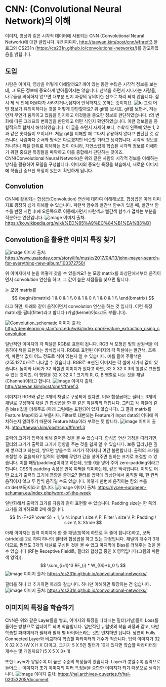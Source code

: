 # CNN: (Convolutional Neural Network)의 이해
이미지, 영상과 같은 시각적 데이터에 사용되는 CNN (Convolutional Neural Network)에 대한 글입니다. 위키피디아, http://taewan.kim/post/cnn/#fnref:3 블로그와 CS231n (https://cs231n.github.io/convolutional-networks/)를 참고하였음을 밝힙니다.
## 도입
사람은 이미지, 영상을 어떻게 이해할까요? 깨어 있는 동안 수많은 시각적 정보를 보는데, 그 모든 정보에 중요하게 받아들이지는 않습니다. 산책을 하면서 지나가는 사람들, 나무들을 의식하지 않으면 대부분 인지 과정의 유의미한 신호로 처리 되지 않습니다. 잠시 제 뇌 안에 머물다가 사라지거나,심지어 인식하지도 못하는 것이지요.
![Iu](https://user-images.githubusercontent.com/11609881/111646763-45cb3b80-8845-11eb-8a03-35fb0b8e97c7.gif)
그럼 어떤 정보가 유의미하다는 것을 어떻게 판단할까요? 위 gif를 보시죠. gif를 보면서, 저는 먼저 무언가 움직이고 있음을 인지하고 이것들을 중요한 정보로 판단하였습니다. t의 변화에 따른 그래프의 변화임을 판단하고 어떤 식인지 확인하였습니다. 이런 정보들을 종합적으로 합쳐서 해석하였습니다. 이 글을 쓰면서 자세히 보니, 수학식 왼쪽에 있는 1, 2과 같은 숫자들이 보이네요. 처음 gif를 이해할 때 그다지 유용하지 않다고 판단된 것 같습니다.
사람마다 순서와 방식은 다르겠지만 비슷할 거라고 생각합니다. 시각적 정보를 하나하나 픽셀 단위로 이해하는 것이 아니라, 자연스럽게 학습된 시각적 정보를 이해하기 위한 중요한 특징들을 파악하고 이를 종합해서 판단하는 것이죠.
CNN(Convolutional Neural Network)은 위와 같은 사람의 시각적 정보를 이해하는 방식을 활용하여 모델을 구성합니다. 이미지의 중요한 특징을 학습해서, 새로운 이미지에 학습된 중요한 특징이 있는지 확인하게 됩니다.
## Convolution
CNN에 활용되는 합성곱(Convolution) 연산에 대하여 이해해보죠. 합성곱은 아래 이미지로 굉장히 쉽게 이해할 수 있습니다. 파란색 함수와 빨간색 함수가 있을 때, 빨간색 함수를 반전 시킨 후에 오른쪽으로 이동해가면서 파란색과 빨간색 함수가 겹치는 부분을 적분하는 연산입니다.
![image](https://user-images.githubusercontent.com/11609881/112197016-f7f07200-8c4e-11eb-892a-99f6cffbdeb7.png)
이미지 출처: https://ko.wikipedia.org/wiki/%ED%95%A9%EC%84%B1%EA%B3%B1

## Convolution을 활용한 이미지 특징 찾기
![image](https://user-images.githubusercontent.com/11609881/112199227-49016580-8c51-11eb-8eb0-439fdf84ae49.png)
이미지 출처: https://www.usatoday.com/story/life/music/2017/04/13/john-mayer-search-for-everything-new-album/100372750/

위 이미지에서 눈을 어떻게 찾을 수 있을까요? 눈 모양 matrix를 좌상단에서부터 움직이면서 convolution 연산을 하고, 그 값이 높은 지점들을 찾으면 됩니다.

눈 모양 matrix를 
$$
\begin{bmatrix}
1 & 0 & 1 \\
0 & 1 & 0 \\
1 & 0 & 1 \\
\end{bmatrix}
$$
라고 하면, 아래와 같이 움직이면서 convolution 연산을 하는 것 입니다. 이런 특징 matrix를 필터(filter)라고 합니다 (커널(kernel)이라고도 부릅니다).

![Convolution_schematic](https://user-images.githubusercontent.com/11609881/112200801-f2952680-8c52-11eb-9680-04c158410186.gif)
이미지 출처: http://deeplearning.stanford.edu/wiki/index.php/Feature_extraction_using_convolution

일반적인 이미지의 각 픽셀은 RGB로 표현이 됩니다. RGB 색 모형은 빛의 삼원색을 이용하여 색을 표현하는 방식입니다. RGB로 표현된 이미지의 각 픽셀에는 빨간색, 초록색, 파란색 값이 어느 정도로 섞여 있는지 알 수 있습니다. 예를 들어 주황색은 (255,127,0)으로 나타낼 수 있습니다.
RGB로 표현된 이미지는 각 셀에 세가지 값이 있습니다. 높이와 너비가 32 픽셀인 이미지가 있다고 하면, 32 X 32 X 3의 행렬로 표현할 수 있는 것이죠. 이 행렬을 32 X 32 X 1 크기의 R, G, B 행렬로 나눈 것을 채널(Channel)이라고 합니다.
![image](https://user-images.githubusercontent.com/11609881/112203329-c333e900-8c55-11eb-81fe-3555a08def5c.png)
이미지 출처: http://taewan.kim/post/cnn/#fnref:3

이미지가 RGB와 같은 3개의 채널로 구성되어 있다면, 이와 합성곱하는 필터도 3개의 채널로 구성하여 채널 간 합성곱을 한 후 같은 픽셀끼리 더합니다. 그리고 각 픽셀에 같은 bias 값을 더해주죠 (아래 그림에는 표현되어 있지 않습니다). 그 결과 matrix를 Feature Map이라고 부릅니다. Filter로 대변되는 Feature가 Input data의 어디에 위치하는지 알려주기 때문에 Feature Map이라 부르는 듯 합니다.
![image](https://user-images.githubusercontent.com/11609881/112205451-232b8f00-8c58-11eb-82a5-4d6acb2a5333.png)
이미지 출처: http://taewan.kim/post/cnn/#fnref:3

출력의 크기가 입력에 비해 줄어든 것을 볼 수 있습니다. 합성곱 연산 과정을 따라가면, 필터의 크기가 출력의 크기에 영향을 주는 것을 쉽게 알 수 있습니다. 보통 딥러닝은 깊게 쌓으려고 하는데, 쌓으면 쌓을수록 크기가 작아지니 여간 불편합니다. 출력의 크기를 조절할 수 없을까요? 입력의 경계에 무언가 값을 넣어주면 원하는 크기로 조절할 수 있습니다. 이를 패딩(padding)이라고 하는데, 보통 0을 넣어 주어 zero-padding이라고 합니다. CSS의 padding 속성은 안쪽 여백을 의미하는데, 같은 맥락입니다.
이외도 어떤 요소가 출력의 크기에 영향을 줄까요? 필터를 입력에 좌상단에서 움직일 때, 한 칸씩 움직이지 않고 두 칸씩 움직일 수도 있습니다. 이렇게 한번에 움직이는 칸의 수를 stride(보폭)이라고 합니다. 
![image](https://user-images.githubusercontent.com/11609881/112208128-5885ac00-8c5b-11eb-9ff1-0165a5f2b2d1.png)
이미지 출처: https://lycee-europeen-schuman.eu/index.php/word-of-the-week

일반화해서 출력의 크기를 다음과 같이 표현할 수 있습니다. Padding size는 한 쪽의 크기를 의미하므로 2배 해줍니다.
$$
{N-F+2P \over S} + 1, \\ 
N: input \ size \\
F: Filter \ size \\
P: Padding \ size \\
S: Stride
$$

아래 이미지는 입력 이미지에 한 줄 패딩(양쪽에 하므로 두 줄이 됩니다)하고, 보폭(stride)를 2로 하여 하나의 필터와 합성곱을 하고 있는 과정입니다. 채널의 개수가 3개이므로, 필터도 3개의 채널로 구성된 것을 볼 수 있고 마지막에 Bias를 더해주는 것을 볼 수 있습니다 (RF는 Receptive Field로, 필터와 합성곱 중인 X 영역입니다(그림의 파란색 영역)):
$$
\sum_{i=1}^3 RF_{i} * W_{0i}+b_0 \\
$$
![image](https://user-images.githubusercontent.com/11609881/112209149-7dc6ea00-8c5c-11eb-9a89-7be1ecd5be0b.png)
이미지 출처: https://cs231n.github.io/convolutional-networks/

필터를 하나 더 추가하면 아래와 같습니다. 하나만 이해하면 확장하는 건 쉽습니다.
![image](https://user-images.githubusercontent.com/11609881/112212053-dba90100-8c5f-11eb-911f-1005a837fb62.png)
이미지 출처: https://cs231n.github.io/convolutional-networks/

## 이미지의 특징을 학습하기
CNN은 위와 같은 Layer들을 쌓고, 이미지의 특징을 나타내는 필터(커널)들이 Loss를 줄이는 방향으로 업데이트 되며 학습합니다. 일반적인 뉴럴넷의 학습 과정과 같고, 다만 학습할 파라미터가 필터와 필터 별 바이어스라는 것만 인지하면 됩니다. 
당연히 Fully Connected Layer와 비교하여 학습할 파라미터의 개수가 적습니다. 입력 이미지가 32 X 32 X 3 (W X H X C)이고, 크기가 5 X 5인 필터가 10개 있다면 학습할 파라미터의 개수는 몇 개일까요?
(5 X 5 X 3+ 1)

또한 Layer가 쌓일수록 더 높은 수준의 특징들이 있습니다. Layer가 쌓일수록 입력으로 들어오는 이미지가 초기 이미지의 여러 특징들을 종합한 이미지가 되기 때문으로 생각됩니다.
![image](https://user-images.githubusercontent.com/11609881/112213909-f2e8ee00-8c61-11eb-84a5-cb37b4595c48.png)
이미지 출처: https://hal.archives-ouvertes.fr/hal-02053205/document
<!--stackedit_data:
eyJoaXN0b3J5IjpbMjExMjE5MTE2NywtMzc0MzU5NjA3LDEyMj
A5NjYyOTcsLTk4MzE5NDI1MywxMzAxNzkyNzYxLC0xMjE1MDI0
ODg1LC0xMDI4MTY0NDgyLC0xMzUwNjk4MzksLTE5Mjk1MDYwND
EsLTEwNDM1NzYzNTMsLTEwNjQ1ODQ2NjIsLTEzNDg3Mzc2MjBd
fQ==
-->